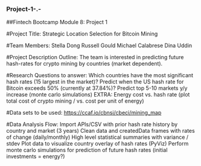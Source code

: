 ### Project-1-.-

##Fintech Bootcamp Module 8: Project 1

#Project Title: Strategic Location Selection for Bitcoin Mining 

#Team Members:
Stella Dong
Russell Gould
Michael Calabrese
Dina Uddin

#Project Description Outline:
The team is interested in predicting future hash-rates for crypto mining by countries (market dependent).  

#Research Questions to answer:
Which countries have the most significant hash rates (15 largest in the market)?
Predict when the US hash rate for Bitcoin exceeds 50% (currently at 37.84%)?
Predict top 5-10 markets y/y increase (monte carlo simulations)
EXTRA: Energy cost vs. hash rate (plot total cost of crypto mining / vs. cost per unit of energy) 

#Data sets to be used:
https://ccaf.io/cbnsi/cbeci/mining_map

#Data Analysis Flow:
Import APIs/CSV with prior hash rate history by country and market (3 years)
Clean data and createdData frames with rates of change (daily/monthly)
High level statistical summaries with variance / stdev
Plot data to visualize country overlay of hash rates (PyViz)
Perform monte carlo simulations for prediction of future hash rates (initial investments  = energy?)
